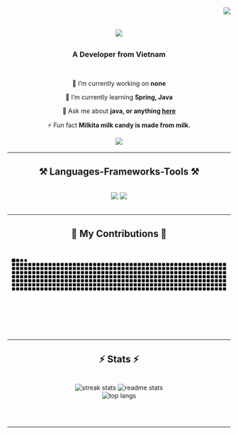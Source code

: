 <img align="right" src="https://visitor-badge.laobi.icu/badge?page_id=salesp07.salesp07" />

<h1 align="center">
    <img src="https://readme-typing-svg.herokuapp.com/?font=Righteous&size=35&center=true&vCenter=true&width=500&height=70&duration=4000&lines=Hi+There!+👋;+I'm+Dat!;" />
</h1>

<h3 align="center">A Developer from Vietnam</h3>

<br/>

<div align="center">
 
 🔭 I’m currently working on **none**
 
 🌱 I’m currently learning **Spring, Java**

💬 Ask me about **java, or anything [here](https://github.com/hvdat-279/hvdat-279/issues)**

⚡ Fun fact **Milkita milk candy is made from milk.**

 </div>
 
<div align="center"> 
  <a href="mailto:toiladat279@gmail.com">
    <img src="https://img.shields.io/badge/Gmail-333333?style=for-the-badge&logo=gmail&logoColor=red" />
  </a>
</div>

 <hr/>
 
<h2 align="center">⚒️ Languages-Frameworks-Tools ⚒️</h2>
<br/>
<div align="center">
    <img src="https://skillicons.dev/icons?i=react,bootstrap,html,css,python,vscode,github,c#,git,java" />
    <img src="https://skillicons.dev/icons?i=cpp" /><br>
</div>

<br/>
<hr/>

<div align="center">
  <h2>🐍 My Contributions 🐍</h2>
  <br>
  <img alt="snake eating my contributions" src="https://github.com/TieByn26/TieByn26/blob/output/github-contribution-grid-snake-dark.svg" />
  
  <br/><br/><br/>
</div>

<hr/>

<h2 align="center">⚡ Stats ⚡</h2>
<br>
<div align=center>
  <img width=390 src="![hvdat-279's Stats](https://github-readme-stats.vercel.app/api?username=hvdat-279&theme=vue-dark&show_icons=true&hide_border=true&count_private=true)" alt="streak stats"/>
  <img width=390 src="![hvdat-279's Streak](https://github-readme-streak-stats.herokuapp.com/?user=hvdat-279&theme=vue-dark&hide_border=true)" alt="readme stats" />
  <br/>
  <img width=325 align="center" src="![hvdat-279's Top Languages](https://github-readme-stats.vercel.app/api/top-langs/?username=hvdat-279&theme=vue-dark&show_icons=true&hide_border=true&layout=compact)" alt="top langs" />
</div>

<br/><br/>

<hr/>
